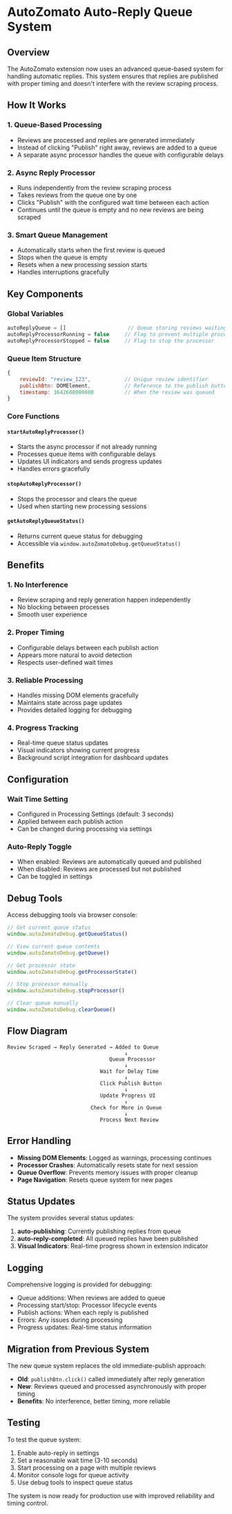 # AutoZomato Auto-Reply Queue System

## Overview

The AutoZomato extension now uses an advanced queue-based system for handling automatic replies. This system ensures that replies are published with proper timing and doesn't interfere with the review scraping process.

## How It Works

### 1. **Queue-Based Processing**
- Reviews are processed and replies are generated immediately
- Instead of clicking "Publish" right away, reviews are added to a queue
- A separate async processor handles the queue with configurable delays

### 2. **Async Reply Processor**
- Runs independently from the review scraping process
- Takes reviews from the queue one by one
- Clicks "Publish" with the configured wait time between each action
- Continues until the queue is empty and no new reviews are being scraped

### 3. **Smart Queue Management**
- Automatically starts when the first review is queued
- Stops when the queue is empty
- Resets when a new processing session starts
- Handles interruptions gracefully

## Key Components

### Global Variables
```javascript
autoReplyQueue = []                    // Queue storing reviews waiting for auto-reply
autoReplyProcessorRunning = false     // Flag to prevent multiple processors
autoReplyProcessorStopped = false     // Flag to stop the processor
```

### Queue Item Structure
```javascript
{
    reviewId: "review_123",           // Unique review identifier
    publishBtn: DOMElement,           // Reference to the publish button
    timestamp: 1642608000000          // When the review was queued
}
```

### Core Functions

#### `startAutoReplyProcessor()`
- Starts the async processor if not already running
- Processes queue items with configurable delays
- Updates UI indicators and sends progress updates
- Handles errors gracefully

#### `stopAutoReplyProcessor()`
- Stops the processor and clears the queue
- Used when starting new processing sessions

#### `getAutoReplyQueueStatus()`
- Returns current queue status for debugging
- Accessible via `window.autoZomatoDebug.getQueueStatus()`

## Benefits

### 1. **No Interference**
- Review scraping and reply generation happen independently
- No blocking between processes
- Smooth user experience

### 2. **Proper Timing**
- Configurable delays between each publish action
- Appears more natural to avoid detection
- Respects user-defined wait times

### 3. **Reliable Processing**
- Handles missing DOM elements gracefully
- Maintains state across page updates
- Provides detailed logging for debugging

### 4. **Progress Tracking**
- Real-time queue status updates
- Visual indicators showing current progress
- Background script integration for dashboard updates

## Configuration

### Wait Time Setting
- Configured in Processing Settings (default: 3 seconds)
- Applied between each publish action
- Can be changed during processing via settings

### Auto-Reply Toggle
- When enabled: Reviews are automatically queued and published
- When disabled: Reviews are processed but not published
- Can be toggled in settings

## Debug Tools

Access debugging tools via browser console:

```javascript
// Get current queue status
window.autoZomatoDebug.getQueueStatus()

// View current queue contents
window.autoZomatoDebug.getQueue()

// Get processor state
window.autoZomatoDebug.getProcessorState()

// Stop processor manually
window.autoZomatoDebug.stopProcessor()

// Clear queue manually
window.autoZomatoDebug.clearQueue()
```

## Flow Diagram

```
Review Scraped → Reply Generated → Added to Queue
                                      ↓
                                 Queue Processor
                                      ↓
                              Wait for Delay Time
                                      ↓
                              Click Publish Button
                                      ↓
                              Update Progress UI
                                      ↓
                           Check for More in Queue
                                      ↓
                              Process Next Review
```

## Error Handling

- **Missing DOM Elements**: Logged as warnings, processing continues
- **Processor Crashes**: Automatically resets state for next session
- **Queue Overflow**: Prevents memory issues with proper cleanup
- **Page Navigation**: Resets queue system for new pages

## Status Updates

The system provides several status updates:

1. **auto-publishing**: Currently publishing replies from queue
2. **auto-reply-completed**: All queued replies have been published
3. **Visual Indicators**: Real-time progress shown in extension indicator

## Logging

Comprehensive logging is provided for debugging:

- Queue additions: When reviews are added to queue
- Processing start/stop: Processor lifecycle events
- Publish actions: When each reply is published
- Errors: Any issues during processing
- Progress updates: Real-time status information

## Migration from Previous System

The new queue system replaces the old immediate-publish approach:

- **Old**: `publishBtn.click()` called immediately after reply generation
- **New**: Reviews queued and processed asynchronously with proper timing
- **Benefits**: No interference, better timing, more reliable

## Testing

To test the queue system:

1. Enable auto-reply in settings
2. Set a reasonable wait time (3-10 seconds)
3. Start processing on a page with multiple reviews
4. Monitor console logs for queue activity
5. Use debug tools to inspect queue status

The system is now ready for production use with improved reliability and timing control.
